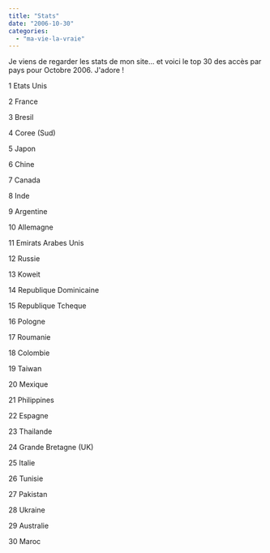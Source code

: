 ```yaml
---
title: "Stats"
date: "2006-10-30"
categories: 
  - "ma-vie-la-vraie"
---
```


Je viens de regarder les stats de mon site... et voici le top 30 des accès par pays pour Octobre 2006. J'adore !

1	Etats Unis

2	France

3	Bresil

4	Coree (Sud)

5	Japon

6	Chine

7	Canada

8	Inde

9	Argentine

10	Allemagne

11	Emirats Arabes Unis

12	Russie

13	Koweit

14	Republique Dominicaine

15	Republique Tcheque

16	Pologne

17	Roumanie

18	Colombie

19	Taiwan

20	Mexique

21	Philippines

22	Espagne

23	Thailande

24	Grande Bretagne (UK)

25	Italie

26	Tunisie

27	Pakistan

28	Ukraine

29	Australie

30	Maroc
